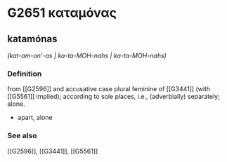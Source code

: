 # G2651 καταμόνας

## katamónas

_(kat-am-on'-as | ka-ta-MOH-nahs | ka-ta-MOH-nahs)_

### Definition

from [[G2596]] and accusative case plural feminine of [[G3441]] (with [[G5561]] implied); according to sole places, i.e., (adverbially) separately; alone.

- apart, alone

### See also

[[G2596]], [[G3441]], [[G5561]]

